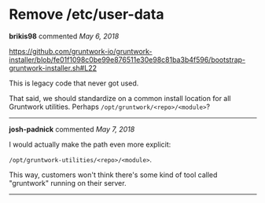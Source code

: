 # Remove /etc/user-data

**brikis98** commented *May 6, 2018*

https://github.com/gruntwork-io/gruntwork-installer/blob/fe01f1098c0be99e876511e30e98c81ba3b4f596/bootstrap-gruntwork-installer.sh#L22

This is legacy code that never got used.

That said, we should standardize on a common install location for all Gruntwork utilities. Perhaps `/opt/gruntwork/<repo>/<module>`?
<br />
***


**josh-padnick** commented *May 7, 2018*

I would actually make the path even more explicit:

`/opt/gruntwork-utilities/<repo>/<module>`.

This way, customers won't think there's some kind of tool called "gruntwork" running on their server.
***

